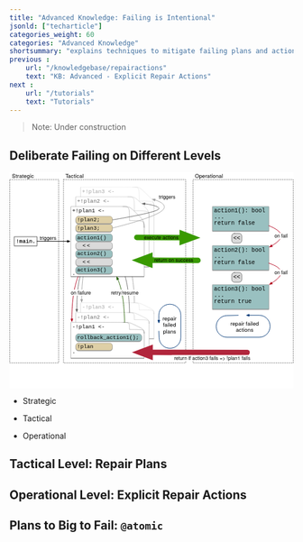 ```yaml
---
title: "Advanced Knowledge: Failing is Intentional"
jsonld: ["techarticle"]
categories_weight: 60
categories: "Advanced Knowledge"
shortsummary: "explains techniques to mitigate failing plans and actions, as failing is part of ~~humans~~ agents interacting with each other in a shared environment."
previous :
    url: "/knowledgebase/repairactions"
    text: "KB: Advanced - Explicit Repair Actions"
next :
    url: "/tutorials"
    text: "Tutorials"
---
```


> Note: Under construction

## Deliberate Failing on Different Levels

<svg xmlns="http://www.w3.org/2000/svg" xmlns:xl="http://www.w3.org/1999/xlink" version="1.1" viewBox="35 54 1046 794" width="1046pt" height="794pt" xmlns:dc="http://purl.org/dc/elements/1.1/"><metadata>Produced by OmniGraffle 7.4.2     <dc:date>2017-09-18 14:45:54 +0000</dc:date></metadata><defs><marker orient="auto" overflow="visible" markerUnits="strokeWidth" id="FilledArrow_Marker" viewBox="-1 -3 7 6" markerWidth="7" markerHeight="6" color="#a5a5a5"><g><path d="M 4.8 0 L 0 -1.8 L 0 1.8 Z" fill="currentColor" stroke="currentColor" stroke-width="1"/></g></marker><marker orient="auto" overflow="visible" markerUnits="strokeWidth" id="FilledArrow_Marker_2" viewBox="-1 -3 7 6" markerWidth="7" markerHeight="6" color="#666"><g><path d="M 4.8 0 L 0 -1.8 L 0 1.8 Z" fill="currentColor" stroke="currentColor" stroke-width="1"/></g></marker><filter id="Shadow" filterUnits="userSpaceOnUse"><feGaussianBlur in="SourceAlpha" result="blur" stdDeviation="1.308"/><feOffset in="blur" result="offset" dx="0" dy="2"/><feFlood flood-color="black" flood-opacity=".5" result="flood"/><feComposite in="flood" in2="offset" operator="in" result="color"/><feMerge><feMergeNode in="color"/><feMergeNode in="SourceGraphic"/></feMerge></filter><font-face font-family="Courier New" font-size="20" panose-1="2 7 3 9 2 2 5 2 4 4" units-per-em="1000" underline-position="-232.91016" underline-thickness="41.015625" slope="0" x-height="422.85156" cap-height="571.28906" ascent="832.5195" descent="-300.29297" font-weight="500"><font-face-src><font-face-name name="CourierNewPSMT"/></font-face-src></font-face><marker orient="auto" overflow="visible" markerUnits="strokeWidth" id="FilledArrow_Marker_3" viewBox="-1 -3 7 6" markerWidth="7" markerHeight="6" color="black"><g><path d="M 4.8 0 L 0 -1.8 L 0 1.8 Z" fill="currentColor" stroke="currentColor" stroke-width="1"/></g></marker><font-face font-family="Helvetica Neue" font-size="18" panose-1="2 0 5 3 0 0 0 2 0 4" units-per-em="1000" underline-position="-100" underline-thickness="50" slope="0" x-height="517" cap-height="714" ascent="951.9958" descent="-212.99744" font-weight="500"><font-face-src><font-face-name name="HelveticaNeue"/></font-face-src></font-face><marker orient="auto" overflow="visible" markerUnits="strokeWidth" id="FilledArrow_Marker_4" viewBox="-1 -3 7 6" markerWidth="7" markerHeight="6" color="#b1001c"><g><path d="M 4.8 0 L 0 -1.8 L 0 1.8 Z" fill="currentColor" stroke="currentColor" stroke-width="1"/></g></marker><marker orient="auto" overflow="visible" markerUnits="strokeWidth" id="FilledArrow_Marker_5" viewBox="-1 -3 7 6" markerWidth="7" markerHeight="6" color="#235e00"><g><path d="M 4.8 0 L 0 -1.8 L 0 1.8 Z" fill="currentColor" stroke="currentColor" stroke-width="1"/></g></marker><marker orient="auto" overflow="visible" markerUnits="strokeWidth" id="FilledArrow_Marker_6" viewBox="-1 -3 7 6" markerWidth="7" markerHeight="6" color="#003776"><g><path d="M 4.8 0 L 0 -1.8 L 0 1.8 Z" fill="currentColor" stroke="currentColor" stroke-width="1"/></g></marker><font-face font-family="Helvetica Neue" font-size="20" panose-1="2 0 5 3 0 0 0 2 0 4" units-per-em="1000" underline-position="-100" underline-thickness="50" slope="0" x-height="517" cap-height="714" ascent="951.9958" descent="-212.99744" font-weight="500"><font-face-src><font-face-name name="HelveticaNeue"/></font-face-src></font-face><marker orient="auto" overflow="visible" markerUnits="strokeWidth" id="FilledArrow_Marker_7" viewBox="-1 -2 4 4" markerWidth="4" markerHeight="4" color="#399a00"><g><path d="M 1.92 0 L 0 -.72 L 0 .72 Z" fill="currentColor" stroke="currentColor" stroke-width="1"/></g></marker><font-face font-family="Courier New" font-size="21" panose-1="2 7 3 9 2 2 5 2 4 4" units-per-em="1000" underline-position="-232.91016" underline-thickness="41.015625" slope="0" x-height="422.85156" cap-height="571.28906" ascent="832.5195" descent="-300.29297" font-weight="500"><font-face-src><font-face-name name="CourierNewPSMT"/></font-face-src></font-face><font-face font-family="Courier New" font-size="22" panose-1="2 7 3 9 2 2 5 2 4 4" units-per-em="1000" underline-position="-232.91016" underline-thickness="41.015625" slope="0" x-height="422.85156" cap-height="571.28906" ascent="832.5195" descent="-300.29297" font-weight="500"><font-face-src><font-face-name name="CourierNewPSMT"/></font-face-src></font-face><marker orient="auto" overflow="visible" markerUnits="strokeWidth" id="FilledArrow_Marker_8" viewBox="-1 -2 4 4" markerWidth="4" markerHeight="4" color="#b1263c"><g><path d="M 1.92 0 L 0 -.72 L 0 .72 Z" fill="currentColor" stroke="currentColor" stroke-width="1"/></g></marker></defs><g stroke="none" stroke-opacity="1" stroke-dasharray="none" fill="none" fill-opacity="1"><title>Knowledgebase - Failing</title><rect fill="white" width="1153" height="919.35"/><g><title>Layer 1</title><path d="M 234 81 L 684 81 L 684 756 L 234 756 Z" stroke="gray" stroke-linecap="round" stroke-linejoin="round" stroke-width="2" stroke-dasharray="4,4"/><path d="M 495.0397 534.9941 C 495.0397 534.9941 494.8093 480.12504 486.0397 432 C 481.06907 404.7229 474.67994 386.88245 470.07717 376.54434" marker-end="url(#FilledArrow_Marker)" stroke="#a5a5a5" stroke-linecap="round" stroke-linejoin="round" stroke-width="2"/><path d="M 711 81 L 1080 81 L 1080 756 L 711 756 Z" stroke="gray" stroke-linecap="round" stroke-linejoin="round" stroke-width="2" stroke-dasharray="4,4"/><path d="M 36 81 L 216 81 L 216 756 L 36 756 Z" stroke="gray" stroke-linecap="round" stroke-linejoin="round" stroke-width="2" stroke-dasharray="4,4"/><path d="M 324 366.46835 C 324 366.46835 312.5612 390.58645 306.0452 438.46835 C 301.56926 471.3591 300.8619 504.83876 300.85773 522.57873" marker-end="url(#FilledArrow_Marker)" stroke="#a5a5a5" stroke-linecap="round" stroke-linejoin="round" stroke-width="2"/><path d="M 306 402.46835 C 306 402.46835 294.5612 426.58645 288.0452 474.46835 C 283.56926 507.3591 282.8619 540.83876 282.85773 558.57873" marker-end="url(#FilledArrow_Marker_2)" stroke="#666" stroke-linecap="round" stroke-linejoin="round" stroke-width="2"/><g filter="url(#Shadow)"><rect x="53.5" y="290.82486" width="83" height="34" stroke="black" stroke-linecap="round" stroke-linejoin="round" stroke-width="1"/><text transform="translate(58.5 296.32486)" fill="black"><tspan font-family="Courier New" font-size="20" font-weight="500" x=".4941406" y="17" textLength="72.01172">!main.</tspan></text></g><line x1="136.5" y1="307.97515" x2="248.10008" y2="308.3793" marker-end="url(#FilledArrow_Marker_3)" stroke="black" stroke-linecap="round" stroke-linejoin="round" stroke-width="2"/><text transform="translate(146.27913 285.0457)" fill="black"><tspan font-family="Helvetica Neue" font-size="18" font-weight="500" x=".008" y="17" textLength="60.984">triggers</tspan></text><g filter="url(#Shadow)"><path d="M 567 573.5771 C 567 561.1349 563.571 559.5956 538.5231 547.2821 L 538.2585 547.1547 C 513.0783 534.7125 512.8164 534.7125 486.9747 534.7125 C 452.5659 534.7125 297 534.7125 297 534.7125 L 297 666.05626 L 567 666.05626 L 567 573.5771 Z" fill="white"/><path d="M 567 573.5771 C 567 561.1349 563.571 559.5956 538.5231 547.2821 L 538.2585 547.1547 C 513.0783 534.7125 512.8164 534.7125 486.9747 534.7125 C 452.5659 534.7125 297 534.7125 297 534.7125 L 297 666.05626 L 567 666.05626 L 567 573.5771 Z M 567 572.93617 C 567 561.1349 566.7354 561.1349 512.8164 561.1349 L 512.8164 561.1349 C 512.8164 534.8412 512.8164 534.7125 488.5569 534.7125" stroke="#a5a5a5" stroke-linecap="round" stroke-linejoin="round" stroke-width=".5"/><text transform="translate(302 539.7125)" fill="#a5a5a5"><tspan font-family="Courier New" font-size="20" font-weight="500" fill="#a5a5a5" x="0" y="17" textLength="120.01953">-!plan3 &lt;-</tspan></text></g><g filter="url(#Shadow)"><path d="M 549 609.4698 C 549 597.0276 545.571 595.4883 520.5231 583.1748 L 520.2585 583.0474 C 495.0783 570.6052 494.8164 570.6052 468.9747 570.6052 C 434.5659 570.6052 279 570.6052 279 570.6052 L 279 701.94894 L 549 701.94894 L 549 609.4698 Z" fill="white"/><path d="M 549 609.4698 C 549 597.0276 545.571 595.4883 520.5231 583.1748 L 520.2585 583.0474 C 495.0783 570.6052 494.8164 570.6052 468.9747 570.6052 C 434.5659 570.6052 279 570.6052 279 570.6052 L 279 701.94894 L 549 701.94894 L 549 609.4698 Z M 549 608.82885 C 549 597.0276 548.7354 597.0276 494.8164 597.0276 L 494.8164 597.0276 C 494.8164 570.7339 494.8164 570.6052 470.5569 570.6052" stroke="#666" stroke-linecap="round" stroke-linejoin="round" stroke-width=".5"/><text transform="translate(284 575.6052)" fill="#666"><tspan font-family="Courier New" font-size="20" font-weight="500" fill="#666" x="0" y="17" textLength="120.01953">-!plan2 &lt;-</tspan></text></g><g filter="url(#Shadow)"><path d="M 531 645.5705 C 531 633.1283 527.571 631.58896 502.5231 619.2755 L 502.2585 619.1481 C 477.0783 606.7059 476.8164 606.7059 450.9747 606.7059 C 416.5659 606.7059 261 606.7059 261 606.7059 L 261 738.0496 L 531 738.0496 L 531 645.5705 Z" fill="white"/><path d="M 531 645.5705 C 531 633.1283 527.571 631.58896 502.5231 619.2755 L 502.2585 619.1481 C 477.0783 606.7059 476.8164 606.7059 450.9747 606.7059 C 416.5659 606.7059 261 606.7059 261 606.7059 L 261 738.0496 L 531 738.0496 L 531 645.5705 Z M 531 644.92954 C 531 633.1283 530.7354 633.1283 476.8164 633.1283 L 476.8164 633.1283 C 476.8164 606.8346 476.8164 606.7059 452.5569 606.7059" stroke="black" stroke-linecap="round" stroke-linejoin="round" stroke-width=".5"/><text transform="translate(266 611.7059)" fill="black"><tspan font-family="Courier New" font-size="20" font-weight="500" x="0" y="17" textLength="120.01953">-!plan1 &lt;-</tspan><tspan font-family="Courier New" font-size="20" font-weight="500" x="0" y="86" textLength="12.001953"></tspan><tspan font-family="Courier New" font-size="20" font-weight="500" x="0" y="109" textLength="12.001953">.</tspan></text></g><path d="M 477.0397 570.9941 C 477.0397 570.9941 476.8093 516.12504 468.0397 468 C 463.06907 440.7229 456.67994 422.88245 452.07717 412.54434" marker-end="url(#FilledArrow_Marker_2)" stroke="#666" stroke-linecap="round" stroke-linejoin="round" stroke-width="2"/><g filter="url(#Shadow)"><path d="M 567 184.40784 C 567 160.03437 563.571 157.01888 538.5231 132.89756 L 538.2585 132.64798 C 513.0783 108.27451 512.8164 108.27451 486.9747 108.27451 C 452.5659 108.27451 297 108.27451 297 108.27451 L 297 365.56863 L 567 365.56863 L 567 184.40784 Z" fill="white"/><path d="M 567 184.40784 C 567 160.03437 563.571 157.01888 538.5231 132.89756 L 538.2585 132.64798 C 513.0783 108.27451 512.8164 108.27451 486.9747 108.27451 C 452.5659 108.27451 297 108.27451 297 108.27451 L 297 365.56863 L 567 365.56863 L 567 184.40784 Z M 567 183.15224 C 567 160.03437 566.7354 160.03437 512.8164 160.03437 L 512.8164 160.03437 C 512.8164 108.52666 512.8164 108.27451 488.5569 108.27451" stroke="#a5a5a5" stroke-linecap="round" stroke-linejoin="round" stroke-width=".5"/><text transform="translate(302 113.27451)" fill="#a5a5a5"><tspan font-family="Courier New" font-size="20" font-weight="500" fill="#a5a5a5" x="0" y="17" textLength="120.01953">+!plan3 &lt;-</tspan></text></g><g filter="url(#Shadow)"><path d="M 549 220.30053 C 549 195.92705 545.571 192.91157 520.5231 168.79024 L 520.2585 168.54067 C 495.0783 144.1672 494.8164 144.1672 468.9747 144.1672 C 434.5659 144.1672 279 144.1672 279 144.1672 L 279 401.4613 L 549 401.4613 L 549 220.30053 Z" fill="white"/><path d="M 549 220.30053 C 549 195.92705 545.571 192.91157 520.5231 168.79024 L 520.2585 168.54067 C 495.0783 144.1672 494.8164 144.1672 468.9747 144.1672 C 434.5659 144.1672 279 144.1672 279 144.1672 L 279 401.4613 L 549 401.4613 L 549 220.30053 Z M 549 219.04493 C 549 195.92705 548.7354 195.92705 494.8164 195.92705 L 494.8164 195.92705 C 494.8164 144.41935 494.8164 144.1672 470.5569 144.1672" stroke="#666" stroke-linecap="round" stroke-linejoin="round" stroke-width=".5"/><text transform="translate(284 149.1672)" fill="#666"><tspan font-family="Courier New" font-size="20" font-weight="500" fill="#666" x="0" y="17" textLength="120.01953">+!plan2 &lt;-</tspan></text></g><g filter="url(#Shadow)"><path d="M 531 256.4012 C 531 232.02774 527.571 229.01226 502.5231 204.89093 L 502.2585 204.64136 C 477.0783 180.26789 476.8164 180.26789 450.9747 180.26789 C 416.5659 180.26789 261 180.26789 261 180.26789 L 261 437.562 L 531 437.562 L 531 256.4012 Z" fill="white"/><path d="M 531 256.4012 C 531 232.02774 527.571 229.01226 502.5231 204.89093 L 502.2585 204.64136 C 477.0783 180.26789 476.8164 180.26789 450.9747 180.26789 C 416.5659 180.26789 261 180.26789 261 180.26789 L 261 437.562 L 531 437.562 L 531 256.4012 Z M 531 255.14562 C 531 232.02774 530.7354 232.02774 476.8164 232.02774 L 476.8164 232.02774 C 476.8164 180.52003 476.8164 180.26789 452.5569 180.26789" stroke="black" stroke-linecap="round" stroke-linejoin="round" stroke-width=".5"/><text transform="translate(266 185.26789)" fill="black"><tspan font-family="Courier New" font-size="20" font-weight="500" x="0" y="17" textLength="120.01953">+!plan1 &lt;-</tspan><tspan font-family="Courier New" font-size="20" font-weight="500" x="0" y="63" textLength="24.003906"></tspan><tspan font-family="Courier New" font-size="20" font-weight="500" x="0" y="247" textLength="12.001953">.</tspan></text></g><path d="M 287.9548 437.8992 C 287.9548 437.8992 276.516 462.0173 270 509.8992 C 265.52406 542.79 264.8167 576.2696 264.81253 594.0096" marker-end="url(#FilledArrow_Marker_4)" stroke="#b1001c" stroke-linecap="round" stroke-linejoin="round" stroke-width="2"/><rect x="261" y="486.26564" width="74" height="22" fill="white"/><text transform="translate(261 486.51364)" fill="black"><tspan font-family="Helvetica Neue" font-size="18" font-weight="500" x=".163" y="17" textLength="64.332">on failur</tspan><tspan font-family="Helvetica Neue" font-size="18" font-weight="500" x="64.171" y="17" textLength="9.666">e</tspan></text><path d="M 459 606.9941 C 459 606.9941 458.76965 552.12504 450 504 C 445.0294 476.7229 438.64026 458.88245 434.0375 448.54434" marker-end="url(#FilledArrow_Marker_5)" stroke="#235e00" stroke-linecap="round" stroke-linejoin="round" stroke-width="2"/><path d="M 585 639 L 585.8562 663.6467 C 586.60785 685.2846 604.4394 702.3967 626.0898 702.2572 L 626.6031 702.2539 C 648.40234 702.1134 666 684.402 666 662.60226 L 666 580 C 666 557.9086 648.0914 540 626 540 L 625 540 C 602.9086 540 585 557.9086 585 580 L 585 599.1" marker-end="url(#FilledArrow_Marker_6)" stroke="#003776" stroke-linecap="round" stroke-linejoin="round" stroke-width="2"/><rect x="594" y="576" width="61" height="81" fill="white"/><text transform="translate(599 581.16)" fill="black"><tspan font-family="Helvetica Neue" font-size="20" font-weight="500" x=".13" y="19" textLength="6.66">r</tspan><tspan font-family="Helvetica Neue" font-size="20" font-weight="500" x="6.43" y="19" textLength="44.44">epair</tspan><tspan font-family="Helvetica Neue" font-size="20" font-weight="500" x="1.43" y="42.56" textLength="48.14">failed</tspan><tspan font-family="Helvetica Neue" font-size="20" font-weight="500" x="1.42" y="66.119995" textLength="48.16">plans</tspan></text><path d="M 414 229.5 C 414 229.5 577.35077 203.0236 585 189 C 588.83496 181.96923 564.80646 173.75765 533.7845 170.30876" marker-end="url(#FilledArrow_Marker_2)" stroke="#666" stroke-linecap="round" stroke-linejoin="round" stroke-width="2"/><path d="M 414 259.44118 C 414 259.44118 585.1518 219.15532 603 189 C 611.2659 175.03444 595.2415 163.37117 570.8406 156.22161" marker-end="url(#FilledArrow_Marker)" stroke="#a5a5a5" stroke-linecap="round" stroke-linejoin="round" stroke-width="2"/><text transform="translate(585 135.248)" fill="black"><tspan font-family="Helvetica Neue" font-size="18" font-weight="500" x=".008" y="17" textLength="60.984">triggers</tspan></text><rect x="408.8577" y="486.26564" width="102" height="22" fill="white"/><text transform="translate(408.8577 486.51364)" fill="black"><tspan font-family="Helvetica Neue" font-size="18" font-weight="500" x=".321" y="17" textLength="5.994">r</tspan><tspan font-family="Helvetica Neue" font-size="18" font-weight="500" x="5.991" y="17" textLength="42.318">etry/r</tspan><tspan font-family="Helvetica Neue" font-size="18" font-weight="500" x="47.985" y="17" textLength="53.694">esume</tspan></text><text transform="translate(44 54.72)" fill="black"><tspan font-family="Helvetica Neue" font-size="20" font-weight="500" x=".32" y="19" textLength="80.36">Strategic</tspan></text><text transform="translate(240.5 54.72)" fill="black"><tspan font-family="Helvetica Neue" font-size="20" font-weight="500" x=".3" y="19" textLength="11.48">T</tspan><tspan font-family="Helvetica Neue" font-size="20" font-weight="500" x="9.56" y="19" textLength="58.14">actical</tspan></text><line x1="504" y1="294.05882" x2="671.1006" y2="294.75893" marker-end="url(#FilledArrow_Marker_7)" stroke="#399a00" stroke-linecap="round" stroke-linejoin="round" stroke-width="20"/><g filter="url(#Shadow)"><rect x="783" y="180" width="207" height="90" fill="#99c0c0"/><rect x="783" y="180" width="207" height="90" stroke="gray" stroke-linecap="round" stroke-linejoin="round" stroke-width="1"/><text transform="translate(788 185)" fill="black"><tspan font-family="Courier New" font-size="21" font-weight="500" x="0" y="17" textLength="189.03076">action1(): bool</tspan><tspan font-family="Courier New" font-size="21" font-weight="500" x="0" y="40" textLength="37.806152">...</tspan><tspan font-family="Courier New" font-size="21" font-weight="500" x="0" y="63" textLength="151.22461">return false</tspan></text></g><path d="M 863.5 279 L 880.5 279 C 886.0228 279 890.5 283.47715 890.5 289 L 890.5 305 C 890.5 310.52285 886.0228 315 880.5 315 L 863.5 315 C 857.9772 315 853.5 310.52285 853.5 305 L 853.5 289 C 853.5 283.47715 857.9772 279 863.5 279 Z" fill="#dadada"/><path d="M 863.5 279 L 880.5 279 C 886.0228 279 890.5 283.47715 890.5 289 L 890.5 305 C 890.5 310.52285 886.0228 315 880.5 315 L 863.5 315 C 857.9772 315 853.5 310.52285 853.5 305 L 853.5 289 C 853.5 283.47715 857.9772 279 863.5 279 Z" stroke="black" stroke-linecap="round" stroke-linejoin="round" stroke-width="1"/><text transform="translate(858.5 284.5)" fill="black"><tspan font-family="Courier New" font-size="22" font-weight="500" x=".29785156" y="18" textLength="26.404297">&lt;&lt;</tspan></text><g filter="url(#Shadow)"><rect x="783" y="324" width="207" height="90" fill="#99c0c0"/><rect x="783" y="324" width="207" height="90" stroke="gray" stroke-linecap="round" stroke-linejoin="round" stroke-width="1"/><text transform="translate(788 329)" fill="black"><tspan font-family="Courier New" font-size="21" font-weight="500" x="0" y="17" textLength="189.03076">action2(): bool</tspan><tspan font-family="Courier New" font-size="21" font-weight="500" x="0" y="40" textLength="37.806152">...</tspan><tspan font-family="Courier New" font-size="21" font-weight="500" x="0" y="63" textLength="151.22461">return false</tspan></text></g><path d="M 863.5 423 L 880.5 423 C 886.0228 423 890.5 427.47715 890.5 433 L 890.5 449 C 890.5 454.52285 886.0228 459 880.5 459 L 863.5 459 C 857.9772 459 853.5 454.52285 853.5 449 L 853.5 433 C 853.5 427.47715 857.9772 423 863.5 423 Z" fill="#dadada"/><path d="M 863.5 423 L 880.5 423 C 886.0228 423 890.5 427.47715 890.5 433 L 890.5 449 C 890.5 454.52285 886.0228 459 880.5 459 L 863.5 459 C 857.9772 459 853.5 454.52285 853.5 449 L 853.5 433 C 853.5 427.47715 857.9772 423 863.5 423 Z" stroke="black" stroke-linecap="round" stroke-linejoin="round" stroke-width="1"/><text transform="translate(858.5 428.5)" fill="black"><tspan font-family="Courier New" font-size="22" font-weight="500" x=".29785156" y="18" textLength="26.404297">&lt;&lt;</tspan></text><g filter="url(#Shadow)"><rect x="783" y="468" width="207" height="90" fill="#99c0c0"/><rect x="783" y="468" width="207" height="90" stroke="gray" stroke-linecap="round" stroke-linejoin="round" stroke-width="1"/><text transform="translate(788 473)" fill="black"><tspan font-family="Courier New" font-size="21" font-weight="500" x="0" y="17" textLength="189.03076">action3(): bool</tspan><tspan font-family="Courier New" font-size="21" font-weight="500" x="0" y="40" textLength="37.806152">...</tspan><tspan font-family="Courier New" font-size="21" font-weight="500" x="0" y="63" textLength="138.62256">return true</tspan></text></g><path d="M 990 250.89967 C 1015.1686 260.66607 1035 273.0916 1035 288 C 1035 300.58187 1020.8752 313.10744 1001.338 324.4147" marker-end="url(#FilledArrow_Marker_4)" stroke="#b1001c" stroke-linecap="round" stroke-linejoin="round" stroke-width="2"/><path d="M 990 388.8121 C 1015.1686 397.09815 1035 408.35726 1035 423.26564 C 1035 435.90574 1020.7441 449.3275 1001.0664 461.83315" marker-end="url(#FilledArrow_Marker_4)" stroke="#b1001c" stroke-linecap="round" stroke-linejoin="round" stroke-width="2"/><rect x="1009.4683" y="278.03513" width="51" height="22" fill="white"/><text transform="translate(1010.4683 278.28313)" fill="black"><tspan font-family="Helvetica Neue" font-size="18" font-weight="500" x=".335" y="17" textLength="48.33">on fail</tspan></text><rect x="1009.4845" y="411.54474" width="51" height="22" fill="white"/><text transform="translate(1010.4845 411.79274)" fill="black"><tspan font-family="Helvetica Neue" font-size="18" font-weight="500" x=".335" y="17" textLength="48.33">on fail</tspan></text><text transform="translate(717.5 54.72)" fill="black"><tspan font-family="Helvetica Neue" font-size="20" font-weight="500" x=".14" y="19" textLength="103.72">Operational</tspan></text><path d="M 877.628 580.62805 L 835.2897 581.774 C 813.5276 582.36304 796.2325 600.24755 796.3728 622.0171 L 796.3742 622.2311 C 796.51465 644.0304 814.2261 661.62805 836.0258 661.62805 L 954.628 661.62805 C 976.7194 661.62805 994.628 643.71944 994.628 621.62805 L 994.628 620.62805 C 994.628 598.53666 976.7194 580.62805 954.628 580.62805 L 917.528 580.62805" marker-end="url(#FilledArrow_Marker_6)" stroke="#003776" stroke-linecap="round" stroke-linejoin="round" stroke-width="2"/><rect x="839" y="594" width="124" height="58" fill="white"/><text transform="translate(844 599.44)" fill="black"><tspan font-family="Helvetica Neue" font-size="20" font-weight="500" x="4.78" y="19" textLength="6.66">r</tspan><tspan font-family="Helvetica Neue" font-size="20" font-weight="500" x="11.08" y="19" textLength="98.14">epair failed</tspan><tspan font-family="Helvetica Neue" font-size="20" font-weight="500" x="24.59" y="42.56" textLength="64.82">actions</tspan></text><text transform="translate(529.8793 283.6834)" fill="black"><tspan font-family="Helvetica Neue" font-size="18" font-weight="500" x=".496" y="17" textLength="127.008">execute actions</tspan></text><g filter="url(#Shadow)"><path d="M 289 216 L 404 216 C 409.52285 216 414 220.47715 414 226 L 414 233 C 414 238.52285 409.52285 243 404 243 L 289 243 C 283.47715 243 279 238.52285 279 233 L 279 226 C 279 220.47715 283.47715 216 289 216 Z" fill="#decfa6"/><path d="M 289 216 L 404 216 C 409.52285 216 414 220.47715 414 226 L 414 233 C 414 238.52285 409.52285 243 404 243 L 289 243 C 283.47715 243 279 238.52285 279 233 L 279 226 C 279 220.47715 283.47715 216 289 216 Z" stroke="gray" stroke-linecap="round" stroke-linejoin="round" stroke-width="1"/><text transform="translate(284 218)" fill="black"><tspan font-family="Courier New" font-size="20" font-weight="500" fill="black" x="0" y="17" textLength="84.01367">!plan2;</tspan></text></g><g filter="url(#Shadow)"><path d="M 289 245.94118 L 404 245.94118 C 409.52285 245.94118 414 250.41833 414 255.94118 L 414 262.94118 C 414 268.46402 409.52285 272.94118 404 272.94118 L 289 272.94118 C 283.47715 272.94118 279 268.46402 279 262.94118 L 279 255.94118 C 279 250.41833 283.47715 245.94118 289 245.94118 Z" fill="#decfa6"/><path d="M 289 245.94118 L 404 245.94118 C 409.52285 245.94118 414 250.41833 414 255.94118 L 414 262.94118 C 414 268.46402 409.52285 272.94118 404 272.94118 L 289 272.94118 C 283.47715 272.94118 279 268.46402 279 262.94118 L 279 255.94118 C 279 250.41833 283.47715 245.94118 289 245.94118 Z" stroke="gray" stroke-linecap="round" stroke-linejoin="round" stroke-width="1"/><text transform="translate(284 247.94118)" fill="black"><tspan font-family="Courier New" font-size="20" font-weight="500" x="0" y="17" textLength="84.01367">!plan3;</tspan></text></g><g filter="url(#Shadow)"><path d="M 289 280.9608 L 404 280.9608 C 409.52285 280.9608 414 285.43794 414 290.9608 L 414 297.9608 C 414 303.48363 409.52285 307.9608 404 307.9608 L 289 307.9608 C 283.47715 307.9608 279 303.48363 279 297.9608 L 279 290.9608 C 279 285.43794 283.47715 280.9608 289 280.9608 Z" fill="#99c0c0"/><path d="M 289 280.9608 L 404 280.9608 C 409.52285 280.9608 414 285.43794 414 290.9608 L 414 297.9608 C 414 303.48363 409.52285 307.9608 404 307.9608 L 289 307.9608 C 283.47715 307.9608 279 303.48363 279 297.9608 L 279 290.9608 C 279 285.43794 283.47715 280.9608 289 280.9608 Z" stroke="gray" stroke-linecap="round" stroke-linejoin="round" stroke-width="1"/><text transform="translate(284 282.9608)" fill="black"><tspan font-family="Courier New" font-size="20" font-weight="500" x="0" y="17" textLength="108.01758">action1()</tspan></text></g><g filter="url(#Shadow)"><path d="M 289 311.07843 L 404 311.07843 C 409.52285 311.07843 414 315.5556 414 321.07843 L 414 328.07843 C 414 333.60128 409.52285 338.07843 404 338.07843 L 289 338.07843 C 283.47715 338.07843 279 333.60128 279 328.07843 L 279 321.07843 C 279 315.5556 283.47715 311.07843 289 311.07843 Z" fill="#dadada"/><path d="M 289 311.07843 L 404 311.07843 C 409.52285 311.07843 414 315.5556 414 321.07843 L 414 328.07843 C 414 333.60128 409.52285 338.07843 404 338.07843 L 289 338.07843 C 283.47715 338.07843 279 333.60128 279 328.07843 L 279 321.07843 C 279 315.5556 283.47715 311.07843 289 311.07843 Z" stroke="gray" stroke-linecap="round" stroke-linejoin="round" stroke-width="1"/><text transform="translate(284 313.07843)" fill="black"><tspan font-family="Courier New" font-size="20" font-weight="500" x="20" y="17" textLength="28.00781">&lt;&lt;</tspan></text></g><g filter="url(#Shadow)"><path d="M 289 341.0196 L 404 341.0196 C 409.52285 341.0196 414 345.49676 414 351.0196 L 414 358.0196 C 414 363.54246 409.52285 368.0196 404 368.0196 L 289 368.0196 C 283.47715 368.0196 279 363.54246 279 358.0196 L 279 351.0196 C 279 345.49676 283.47715 341.0196 289 341.0196 Z" fill="#99c0c0"/><path d="M 289 341.0196 L 404 341.0196 C 409.52285 341.0196 414 345.49676 414 351.0196 L 414 358.0196 C 414 363.54246 409.52285 368.0196 404 368.0196 L 289 368.0196 C 283.47715 368.0196 279 363.54246 279 358.0196 L 279 351.0196 C 279 345.49676 283.47715 341.0196 289 341.0196 Z" stroke="gray" stroke-linecap="round" stroke-linejoin="round" stroke-width="1"/><text transform="translate(284 343.0196)" fill="black"><tspan font-family="Courier New" font-size="20" font-weight="500" x="0" y="17" textLength="108.01758">action2()</tspan></text></g><g filter="url(#Shadow)"><path d="M 289 370.9608 L 404 370.9608 C 409.52285 370.9608 414 375.43794 414 380.9608 L 414 387.9608 C 414 393.48363 409.52285 397.9608 404 397.9608 L 289 397.9608 C 283.47715 397.9608 279 393.48363 279 387.9608 L 279 380.9608 C 279 375.43794 283.47715 370.9608 289 370.9608 Z" fill="#dadada"/><path d="M 289 370.9608 L 404 370.9608 C 409.52285 370.9608 414 375.43794 414 380.9608 L 414 387.9608 C 414 393.48363 409.52285 397.9608 404 397.9608 L 289 397.9608 C 283.47715 397.9608 279 393.48363 279 387.9608 L 279 380.9608 C 279 375.43794 283.47715 370.9608 289 370.9608 Z" stroke="gray" stroke-linecap="round" stroke-linejoin="round" stroke-width="1"/><text transform="translate(284 372.9608)" fill="black"><tspan font-family="Courier New" font-size="20" font-weight="500" x="20" y="17" textLength="28.00781">&lt;&lt;</tspan></text></g><g filter="url(#Shadow)"><path d="M 289 400.90196 L 404 400.90196 C 409.52285 400.90196 414 405.3791 414 410.90196 L 414 417.90196 C 414 423.4248 409.52285 427.90196 404 427.90196 L 289 427.90196 C 283.47715 427.90196 279 423.4248 279 417.90196 L 279 410.90196 C 279 405.3791 283.47715 400.90196 289 400.90196 Z" fill="#99c0c0"/><path d="M 289 400.90196 L 404 400.90196 C 409.52285 400.90196 414 405.3791 414 410.90196 L 414 417.90196 C 414 423.4248 409.52285 427.90196 404 427.90196 L 289 427.90196 C 283.47715 427.90196 279 423.4248 279 417.90196 L 279 410.90196 C 279 405.3791 283.47715 400.90196 289 400.90196 Z" stroke="gray" stroke-linecap="round" stroke-linejoin="round" stroke-width="1"/><text transform="translate(284 402.90196)" fill="black"><tspan font-family="Courier New" font-size="20" font-weight="500" x="0" y="17" textLength="108.01758">action3()</tspan></text></g><g filter="url(#Shadow)"><path d="M 289 648.9804 L 512 648.9804 C 517.52285 648.9804 522 653.45754 522 658.9804 L 522 665.9804 C 522 671.5032 517.52285 675.9804 512 675.9804 L 289 675.9804 C 283.47715 675.9804 279 671.5032 279 665.9804 L 279 658.9804 C 279 653.45754 283.47715 648.9804 289 648.9804 Z" fill="#99c0c0"/><path d="M 289 648.9804 L 512 648.9804 C 517.52285 648.9804 522 653.45754 522 658.9804 L 522 665.9804 C 522 671.5032 517.52285 675.9804 512 675.9804 L 289 675.9804 C 283.47715 675.9804 279 671.5032 279 665.9804 L 279 658.9804 C 279 653.45754 283.47715 648.9804 289 648.9804 Z" stroke="gray" stroke-linecap="round" stroke-linejoin="round" stroke-width="1"/><text transform="translate(284 650.9804)" fill="black"><tspan font-family="Courier New" font-size="20" font-weight="500" x="0" y="17" textLength="228.0371">rollback_action1();</tspan></text></g><g filter="url(#Shadow)"><path d="M 289 683.0196 L 404 683.0196 C 409.52285 683.0196 414 687.4968 414 693.0196 L 414 700.0196 C 414 705.54246 409.52285 710.0196 404 710.0196 L 289 710.0196 C 283.47715 710.0196 279 705.54246 279 700.0196 L 279 693.0196 C 279 687.4968 283.47715 683.0196 289 683.0196 Z" fill="#decfa6"/><path d="M 289 683.0196 L 404 683.0196 C 409.52285 683.0196 414 687.4968 414 693.0196 L 414 700.0196 C 414 705.54246 409.52285 710.0196 404 710.0196 L 289 710.0196 C 283.47715 710.0196 279 705.54246 279 700.0196 L 279 693.0196 C 279 687.4968 283.47715 683.0196 289 683.0196 Z" stroke="gray" stroke-linecap="round" stroke-linejoin="round" stroke-width="1"/><text transform="translate(284 685.0196)" fill="black"><tspan font-family="Courier New" font-size="20" font-weight="500" x="0" y="17" textLength="60.009766">!plan</tspan></text></g><line x1="729" y1="378.57843" x2="551.9194" y2="378.1586" marker-end="url(#FilledArrow_Marker_7)" stroke="#399a00" stroke-linecap="round" stroke-linejoin="round" stroke-width="20"/><text transform="translate(566.81245 367.6158)" fill="black"><tspan font-family="Helvetica Neue" font-size="18" font-weight="500" x="1.4905047" y="17" textLength="5.994">r</tspan><tspan font-family="Helvetica Neue" font-size="18" font-weight="500" x="7.160505" y="17" textLength="31.338">etur</tspan><tspan font-family="Helvetica Neue" font-size="18" font-weight="500" x="38.822505" y="17" textLength="106.362">n on success</tspan></text><line x1="909.9804" y1="717.63725" x2="552.89994" y2="717.1501" marker-end="url(#FilledArrow_Marker_8)" stroke="#b1263c" stroke-linecap="round" stroke-linejoin="round" stroke-width="20"/><rect x="633.1677" y="727.4034" width="297" height="22" fill="white"/><text transform="translate(633.1677 727.6514)" fill="black"><tspan font-family="Helvetica Neue" font-size="18" font-weight="500" x="8.19" y="17" textLength="5.994">r</tspan><tspan font-family="Helvetica Neue" font-size="18" font-weight="500" x="13.86" y="17" textLength="31.338">etur</tspan><tspan font-family="Helvetica Neue" font-size="18" font-weight="500" x="45.522" y="17" textLength="243.288">n if action3 fails =&gt; !plan1 fails</tspan></text></g></g></svg>

* Strategic

* Tactical

* Operational


## Tactical Level: Repair Plans


## Operational Level: Explicit Repair Actions
 

## Plans to Big to Fail: `@atomic`
